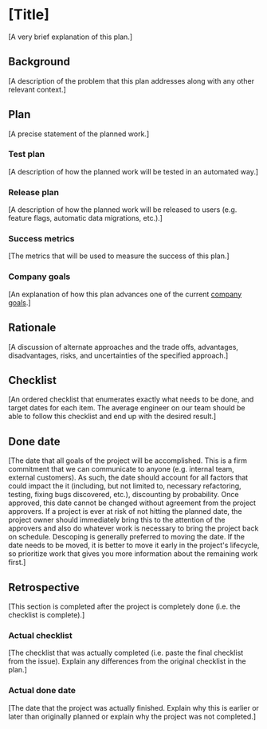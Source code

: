 # [Title]

[A very brief explanation of this plan.]

## Background

[A description of the problem that this plan addresses along with any other relevant context.]

## Plan

[A precise statement of the planned work.]

### Test plan

[A description of how the planned work will be tested in an automated way.]

### Release plan

[A description of how the planned work will be released to users (e.g. feature flags, automatic data migrations, etc.).]

### Success metrics

[The metrics that will be used to measure the success of this plan.]

### Company goals

[An explanation of how this plan advances one of the current [company goals](company-goals.md).]

## Rationale

[A discussion of alternate approaches and the trade offs, advantages, disadvantages, risks, and uncertainties of the specified approach.]

## Checklist 

[An ordered checklist that enumerates exactly what needs to be done, and target dates for each item. The average engineer on our team should be able to follow this checklist and end up with the desired result.]

## Done date

[The date that all goals of the project will be accomplished. This is a firm commitment that we can communicate to anyone (e.g. internal team, external customers). As such, the date should account for all factors that could impact the it (including, but not limited to, necessary refactoring, testing, fixing bugs discovered, etc.), discounting by probability. Once approved, this date cannot be changed without agreement from the project approvers. If a project is ever at risk of not hitting the planned date, the project owner should immediately bring this to the attention of the approvers and also do whatever work is necessary to bring the project back on schedule. Descoping is generally preferred to moving the date. If the date needs to be moved, it is better to move it early in the project's lifecycle, so prioritize work that gives you more information about the remaining work first.]

## Retrospective

[This section is completed after the project is completely done (i.e. the checklist is complete).]

### Actual checklist

[The checklist that was actually completed (i.e. paste the final checklist from the issue). Explain any differences from the original checklist in the plan.]

### Actual done date

[The date that the project was actually finished. Explain why this is earlier or later than originally planned or explain why the project was not completed.]